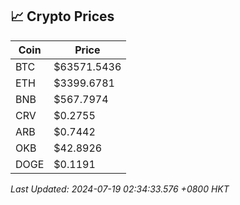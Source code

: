 ## 📈 Crypto Prices

| Coin | Price |
| ---- | ----- |
| BTC | $63571.5436 |
| ETH | $3399.6781 |
| BNB | $567.7974 |
| CRV | $0.2755 |
| ARB | $0.7442 |
| OKB | $42.8926 |
| DOGE | $0.1191 |

_Last Updated: 2024-07-19 02:34:33.576 +0800 HKT_